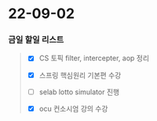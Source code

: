 # 22-09-02
### 금일 할일 리스트

> - [x] CS 토픽 filter, intercepter, aop 정리
>
> - [x] 스프링 핵심원리 기본편 수강
>
> - [ ] selab lotto simulator 진행
>
> - [x] ocu 컨소시엄 강의 수강